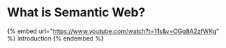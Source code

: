 # What is Semantic Web?

{% embed url="https://www.youtube.com/watch?t=11s&v=OGg8A2zfWKg" %}
Introduction
{% endembed %}

